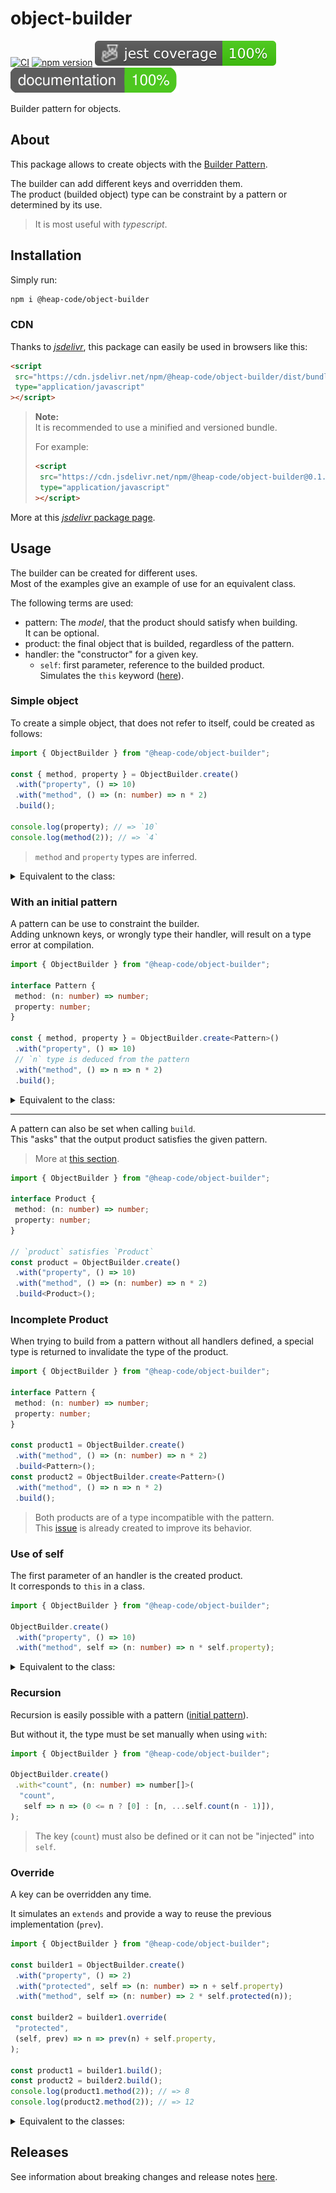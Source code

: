 # object-builder

[![CI](https://github.com/heap-code/object-builder/actions/workflows/ci.yml/badge.svg?branch=master)](https://github.com/heap-code/object-builder/actions/workflows/ci.yml)
[![npm version](https://img.shields.io/npm/v/@heap-code/object-builder)](https://www.npmjs.com/package/@heap-code/object-builder)
![Code coverage](.badges/code/coverage.svg)
![Comment coverage](.badges/comment/coverage.svg)

Builder pattern for objects.

## About

This package allows to create objects with the [Builder Pattern](https://en.wikipedia.org/wiki/Builder_pattern).

The builder can add different keys and overridden them.  
The product (builded object) type can be constraint by a pattern or determined by its use.

> It is most useful with _typescript_.

## Installation

Simply run:

```bash
npm i @heap-code/object-builder
```

### CDN

Thanks to [_jsdelivr_](https://www.jsdelivr.com/),
this package can easily be used in browsers like this:

```html
<script
 src="https://cdn.jsdelivr.net/npm/@heap-code/object-builder/dist/bundles/object-builder.umd.js"
 type="application/javascript"
></script>
```

> **Note:**  
> It is recommended to use a minified and versioned bundle.
>
> For example:
>
> ```html
> <script
>  src="https://cdn.jsdelivr.net/npm/@heap-code/object-builder@0.1.3/dist/bundles/object-builder.umd.min.js"
>  type="application/javascript"
> ></script>
> ```

More at this [_jsdelivr_ package page](https://www.jsdelivr.com/package/npm/@heap-code/object-builder).

## Usage

The builder can be created for different uses.  
Most of the examples give an example of use for an equivalent class.

The following terms are used:

- pattern: The _model_, that the product should satisfy when building.  
It can be optional.
- product: the final object that is builded, regardless of the pattern.
- handler: the "constructor" for a given key.
  - `self`: first parameter, reference to the builded product.  
  Simulates the `this` keyword ([here](#use-of-self)).

### Simple object

To create a simple object, that does not refer to itself,
could be created as follows:

```typescript
import { ObjectBuilder } from "@heap-code/object-builder";

const { method, property } = ObjectBuilder.create()
 .with("property", () => 10)
 .with("method", () => (n: number) => n * 2)
 .build();

console.log(property); // => `10`
console.log(method(2)); // => `4`
```

> `method` and `property` types are inferred.

<details>
<summary>Equivalent to the class:</summary>

```typescript
class MyClass {
 property = 10;
 method(n: number) {
  return n * 2;
 }
}

const myClass = new MyClass();
console.log(myClass.property);
console.log(myClass.method(2));
```

</details>

### With an initial pattern

A pattern can be use to constraint the builder.  
Adding unknown keys, or wrongly type their handler, will result on a type error at compilation.

```typescript
import { ObjectBuilder } from "@heap-code/object-builder";

interface Pattern {
 method: (n: number) => number;
 property: number;
}

const { method, property } = ObjectBuilder.create<Pattern>()
 .with("property", () => 10)
 // `n` type is deduced from the pattern
 .with("method", () => n => n * 2)
 .build();
```

<details>
<summary>Equivalent to the class:</summary>

```typescript
class MyClass implements Product {
 property = 10;
 method(n) {
  return n * 2;
 }
}
```

</details>

---

A pattern can also be set when calling `build`.  
This "asks" that the output product satisfies the given pattern.

> More at [this section](#incomplete-product).

```typescript
import { ObjectBuilder } from "@heap-code/object-builder";

interface Product {
 method: (n: number) => number;
 property: number;
}

// `product` satisfies `Product`
const product = ObjectBuilder.create()
 .with("property", () => 10)
 .with("method", () => (n: number) => n * 2)
 .build<Product>();
```

### Incomplete Product

When trying to build from a pattern without all handlers defined,
a special type is returned to invalidate the type of the product.

```typescript
import { ObjectBuilder } from "@heap-code/object-builder";

interface Pattern {
 method: (n: number) => number;
 property: number;
}

const product1 = ObjectBuilder.create()
 .with("method", () => (n: number) => n * 2)
 .build<Pattern>();
const product2 = ObjectBuilder.create<Pattern>()
 .with("method", () => n => n * 2)
 .build();
```

> Both products are of a type incompatible with the pattern.  
> This [issue](https://github.com/heap-code/object-builder/issues/6) is already created to improve its behavior.

### Use of self

The first parameter of an handler is the created product.  
It corresponds to `this` in a class.

```typescript
import { ObjectBuilder } from "@heap-code/object-builder";

ObjectBuilder.create()
 .with("property", () => 10)
 .with("method", self => (n: number) => n * self.property);
```

<details>
<summary>Equivalent to the class:</summary>

```typescript
class MyClass {
 property = 10;
 method(n: number) {
  return n * this.property;
 }
}
```

</details>

### Recursion

Recursion is easily possible with a pattern ([initial pattern](#with-an-initial-pattern)).

But without it, the type must be set manually when using `with`:

```typescript
import { ObjectBuilder } from "@heap-code/object-builder";

ObjectBuilder.create()
 .with<"count", (n: number) => number[]>(
  "count",
   self => n => (0 <= n ? [0] : [n, ...self.count(n - 1)]),
);
```

> The key (`count`) must also be defined or it can not be "injected" into `self`.

### Override

A key can be overridden any time.

It simulates an `extends` and provide a way to reuse the previous implementation (`prev`).

```typescript
import { ObjectBuilder } from "@heap-code/object-builder";

const builder1 = ObjectBuilder.create()
 .with("property", () => 2)
 .with("protected", self => (n: number) => n + self.property)
 .with("method", self => (n: number) => 2 * self.protected(n));

const builder2 = builder1.override(
 "protected",
 (self, prev) => n => prev(n) + self.property,
);

const product1 = builder1.build();
const product2 = builder2.build();
console.log(product1.method(2)); // => 8
console.log(product2.method(2)); // => 12
```

<details>
<summary>Equivalent to the classes:</summary>

```typescript
class MyClass1 {
 property = 2;
 protected(n: number) {
  return n + this.property;
 }
 method(n: number) {
  return 2 * this.protected(n);
 }
}
class MyClass2 extends MyClass1 {
 override protected(n: number) {
  return super.protected(n) + this.property;
 }
}

const myClass1 = new MyClass1();
const myClass2 = new MyClass2();
console.log(myClass1.method(2)); // => 8
console.log(myClass2.method(2)); // => 12
```

</details>

## Releases

See information about breaking changes and release notes [here](https://github.com/heap-code/object-builder/blob/HEAD/CHANGELOG.md).
